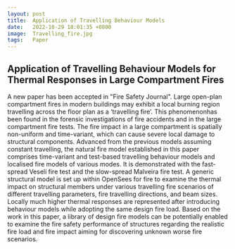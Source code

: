 ```yaml
---
layout: post
title:  Application of Travelling Behaviour Models
date:   2022-10-29 18:01:35 +0800
image:  Travelling_fire.jpg
tags:   Paper
---
```

## Application of Travelling Behaviour Models for Thermal Responses in Large Compartment Fires
A new paper has been accepted in "Fire Safety Journal".
Large open-plan compartment fires in modern buildings may exhibit a local burning region travelling across the floor plan as a ‘travelling fire’. This phenomenonhas been found in the forensic investigations of fire accidents and in the large compartment fire tests. The fire impact in a large compartment is spatially non-uniform and time-variant, which can cause severe local damage to structural components. Advanced from the previous models assuming constant travelling, the natural fire model established in this paper comprises time-variant and test-based travelling behaviour models and localised fire models of various modes. It is demonstrated with the fast-spread Veselí fire test and the slow-spread Malveira fire test. A generic structural model is set up within OpenSees for fire to examine the thermal impact on structural members under various travelling fire scenarios of different travelling parameters, fire travelling directions, and beam sizes. Locally much higher thermal responses are represented after introducing behaviour models while adopting the same design fire load. Based on the work in this paper, a library of design fire models can be potentially enabled to examine the fire safety performance of structures regarding the realistic fire load and fire impact aiming for discovering unknown worse fire scenarios. 